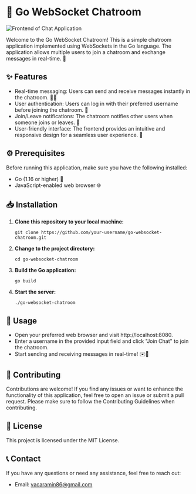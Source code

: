 # 🚀 Go WebSocket Chatroom
![Frontend of Chat Application](https://github.com/vacaramin/Go-Websocket-ChatRoom/blob/main/Public/Chatroom%20Frontend.png)

Welcome to the Go WebSocket Chatroom! This is a simple chatroom application implemented using WebSockets in the Go language. The application allows multiple users to join a chatroom and exchange messages in real-time. 💬

## ✨ Features

- Real-time messaging: Users can send and receive messages instantly in the chatroom. 📩📨
- User authentication: Users can log in with their preferred username before joining the chatroom. 🔐
- Join/Leave notifications: The chatroom notifies other users when someone joins or leaves. 📢
- User-friendly interface: The frontend provides an intuitive and responsive design for a seamless user experience. 🌟

## ⚙️ Prerequisites

Before running this application, make sure you have the following installed:

- Go (1.16 or higher) 🐹
- JavaScript-enabled web browser 🌐

## 📥 Installation

1. **Clone this repository to your local machine:**

   ```shell
   git clone https://github.com/your-username/go-websocket-chatroom.git

2. **Change to the project directory:**
   ```shell
   cd go-websocket-chatroom

3. **Build the Go application:**
   ```shell
   go build
   
4. **Start the server:**
   ```shell
   ./go-websocket-chatroom

## 🚀 Usage

- Open your preferred web browser and visit http://localhost:8080.
- Enter a username in the provided input field and click "Join Chat" to join the chatroom.
- Start sending and receiving messages in real-time! ✉️💬

## 🤝 Contributing

Contributions are welcome! If you find any issues or want to enhance the functionality of this application, feel free to open an issue or submit a pull request. Please make sure to follow the Contributing Guidelines when contributing.

## 📄 License

This project is licensed under the MIT License.

## 📞 Contact

If you have any questions or need any assistance, feel free to reach out:

- Email: vacaramin86@gmail.com
